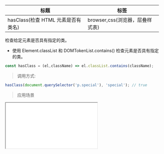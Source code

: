 |  标题   | 标签  |
|  ----  | ----  |
| hasClass(检查 HTML 元素是否有类名) | browser,css(浏览器，层叠样式表) |

检查给定元素是否具有指定的类。

* 使用 Element.classList 和 DOMTokenList.contains() 检查元素是否具有指定的类。

```js
const hasClass = (el,className) => el.classList.contains(className);
```

> 调用方式:

```js
hasClass(document.querySelector('p.special'), 'special'); // true
```


> 应用场景

<iframe src="codes/javascript/html/hasClass.html"></iframe>













